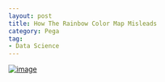 ```yaml
---
layout: post
title: How The Rainbow Color Map Misleads
category: Pega
tag:
- Data Science
---
```





[![image](https://jehyunlee.github.io/thumbnails/Python-DS/23_rainbow_0.png)](https://jehyunlee.github.io/2020/08/03/Python-DS-23-rainbow_mislead/)